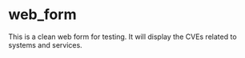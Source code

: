 # web_form
This is a clean web form for testing. It will display the CVEs related to systems and services.
